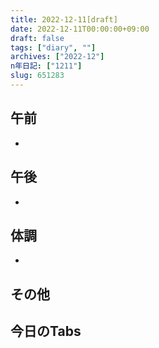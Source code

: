 ```yaml
---
title: 2022-12-11[draft]
date: 2022-12-11T00:00:00+09:00
draft: false
tags: ["diary", ""]
archives: ["2022-12"]
n年日記: ["1211"]
slug: 651283
---
```

## 午前
- 
## 午後
- 
## 体調
- 
## その他
## 今日のTabs